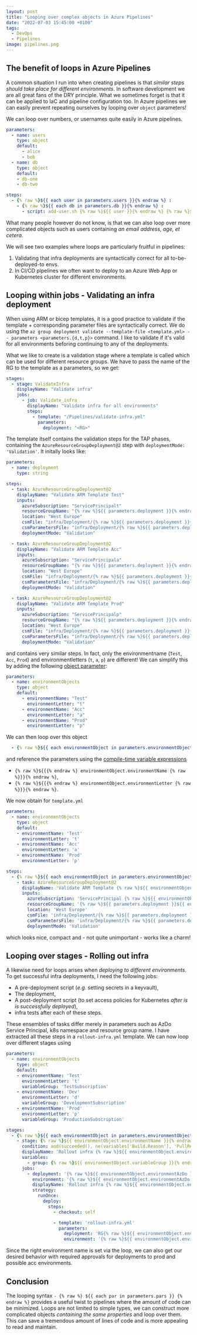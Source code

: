 ```yaml
---
layout: post
title: "Looping over complex objects in Azure Pipelines"
date: "2022-07-03 15:45:00 +0100"
tags:
  - DevOps
  - Pipelines
image: pipelines.png
---
```


## The benefit of loops in Azure Pipelines

A common situation I run into when creating pipelines is that _similar steps should take place for different environments_. In software development we are all great fans of the DRY principle. What we sometimes forget is that it can be applied to IaC and pipeline configuration too. In Azure pipelines we can easily prevent repeating ourselves by looping over `object` parameters!

We can loop over numbers, or usernames quite easily in Azure pipelines.

```yml
parameters:
  - name: users
    type: object
    default:
      - alice
      - bob
  - name: db
    type: object
    default:
    - db-one
    - db-two

steps:
  - {% raw %}${{ each user in parameters.users }}{% endraw %} :
    - {% raw %}${{ each db in parameters.db }}{% endraw %} :
      - script: add-user.sh {% raw %}${{ user }}{% endraw %} {% raw %}${{ db }}{% endraw %}
```

What many people however do not know, is that we can also loop over more complicated objects such as users containing _an email address, age, et cetera_.

We will see two examples where loops are particularly fruitful in pipelines:

1. Validating that infra deployments are syntactically correct for all to-be-deployed-to envs.
1. In CI/CD pipelines we often want to deploy to an Azure Web App or Kubernetes cluster for different environments.

## Looping within jobs - Validating an infra deployment

When using ARM or bicep templates, it is a good practice to validate if the template + corresponding parameter files are syntactically correct. We do using the `az group deployment validate --template-file <template.yml> -- parameters <parameters.{d,t,p}>` command. I like to validate if it's valid for all environments beforing continuing to any of the deployments.

What we like to create is a validation stage where a template is called which can be used for different resource groups. We have to pass the name of the RG to the template as a parameters, so we get:

```yml
stages:
  - stage: ValidateInfra
    displayName: "Validate infra"
    jobs:
      - job: Validate_infra
        displayName: "Validate infra for all environments"
        steps:
          - template: "/Pipelines/validate-infra.yml"
            parameters:
              deployment: "<RG>"
```

The template itself contains the validation steps for the TAP phases, containing the `AzureResourceGroupDeployment@2` step with `deploymentMode: 'Validation'`. It initally looks like:

```yml
parameters:
  - name: deployment
    type: string

steps:
  - task: AzureResourceGroupDeployment@2
    displayName: "Validate ARM Template Test"
    inputs:
      azureSubscription: "ServicePrincipalt"
      resourceGroupName: "{% raw %}${{ parameters.deployment }}{% endraw %}t"
      location: "West Europe"
      csmFile: "infra/Deployment/{% raw %}${{ parameters.deployment }}{% endraw %}/template.json"
      csmParametersFile: "infra/Deployment/{% raw %}${{ parameters.deployment }}{% endraw %}/parameters.t.json"
      deploymentMode: "Validation"

  - task: AzureResourceGroupDeployment@2
    displayName: "Validate ARM Template Acc"
    inputs:
      azureSubscription: "ServicePrincipala"
      resourceGroupName: "{% raw %}${{ parameters.deployment }}{% endraw %}a"
      location: "West Europe"
      csmFile: "infra/Deployment/{% raw %}${{ parameters.deployment }}{% endraw %}/template.json"
      csmParametersFile: "infra/Deployment/{% raw %}${{ parameters.deployment }}{% endraw %}/parameters.a.json"
      deploymentMode: "Validation"

  - task: AzureResourceGroupDeployment@2
    displayName: "Validate ARM Template Prod"
    inputs:
      azureSubscription: "ServicePrincipalp"
      resourceGroupName: "{% raw %}${{ parameters.deployment }}{% endraw %}p"
      location: "West Europe"
      csmFile: "infra/Deployment/{% raw %}${{ parameters.deployment }}{% endraw %}/template.json"
      csmParametersFile: "infra/Deployment/{% raw %}${{ parameters.deployment }}{% endraw %}/parameters.p.json"
      deploymentMode: "Validation"
```

and contains very similar steps. In fact, only the environmentname (`Test`, `Acc`, `Prod`) and environmentletters (`t`, `a`, `p`) are different! We can simplify this by adding the following [object parameter](https://docs.microsoft.com/en-us/azure/devops/pipelines/process/runtime-parameters?view=azure-devops&tabs=script#parameter-data-types):

```yml
parameters:
  - name: environmentObjects
    type: object
    default:
      - environmentName: "Test"
        environmentLetter: "t"
      - environmentName: "Acc"
        environmentLetter: "a"
      - environmentName: "Prod"
        environmentLetter: "p"
```

We can then loop over this object

```yml
  - {% raw %}${{ each environmentObject in parameters.environmentObjects }}{% endraw %}:
```

and reference the parameters using the [compile-time variable expressions](https://docs.microsoft.com/en-us/azure/devops/pipelines/process/variables?view=azure-devops&tabs=yaml%2Cbatch#understand-variable-syntax)

- `{% raw %}${{{% endraw %} environmentObject.environmentName {% raw %}}}{% endraw %}`,
- `{% raw %}${{{% endraw %} environmentObject.environmentLetter {% raw %}}}{% endraw %}`.

We now obtain for `template.yml`

```yml
parameters:
  - name: environmentObjects
    type: object
    default:
    - environmentName: 'Test'
      environmentLetter: 't'
    - environmentName: 'Acc'
      environmentLetter: 'a'
    - environmentName: 'Prod'
      environmentLetter: 'p'

steps:
  - {% raw %}${{ each environmentObject in parameters.environmentObjects }}{% endraw %}:
    - task: AzureResourceGroupDeployment@2
      displayName: 'Validate ARM Template {% raw %}${{ environmentObject.environmentName }}{% endraw %}'
      inputs:
        azureSubscription: 'ServicePrincipal {% raw %}${{ environmentObject.environmentName }}{% endraw %}'
        resourceGroupName: '{% raw %}${{ parameters.deployment }}${{ environmentObject.environmentLetter }}{% endraw %}'
        location: 'West Europe'
        csmFile: 'infra/Deployment/{% raw %}${{ parameters.deployment }}{% endraw %}/template.json'
        csmParametersFile: 'infra/Deployment/{% raw %}${{ parameters.deployment }}{% endraw %}/parameters.{% raw %}${{ environmentObject.environmentLetter }}{% endraw %}.json'
        deploymentMode: 'Validation'
```

which looks nice, compact and - not quite unimportant - works like a charm!

## Looping over stages - Rolling out infra

A likewise need for loops arises when _deploying to different environments_. To get successful infra deployments, I need the following jobs:

- A pre-deployment script (_e.g._ setting secrets in a keyvault),
- The deployment,
- A post-deployment script (to set access policies for Kubernetes _after is is successfully deployed_),
- infra tests after each of these steps.

These ensembles of tasks differ merely in parameters such as AzDo Service Principal, k8s namespace and resource group name. I have extracted all these steps in a `rollout-infra.yml` template. We can now loop over different stages using

```yml
parameters:
  - name: environmentObjects
    type: object
    default:
    - environmentName: 'Test'
      environmentLetter: 't'
      variableGroup: 'TestSubscription'
    - environmentName: 'Dev'
      environmentLetter: 'd'
      variableGroup: 'DevelopmentSubscription'
    - environmentName: 'Prod'
      environmentLetter: 'p'
      variableGroup: 'ProductionSubscription'

stages:
  - {% raw %}${{ each environmentObject in parameters.environmentObjects }}{% endraw %}:
    - stage: {% raw %}${{ environmentObject.environmentName }}{% endraw %}
      condition: and(succeeded(), ne(variables['Build.Reason'], 'PullRequest'))
      displayName: 'Rollout infra {% raw %}${{ environmentObject.environmentName }}{% endraw %}'
      variables:
        - group: {% raw %}${{ environmentObject.variableGroup }}{% endraw %}
      jobs:
        - deployment: '{% raw %}${{ environmentObject.environmentAzDo }}{% endraw %}'
          environment: '{% raw %}${{ environmentObject.environmentAzDo }}{% endraw %}'
          displayName: 'Rollout infra {% raw %}${{ environmentObject.environmentName }}{% endraw %}'
          strategy:
            runOnce:
              deploy:
                steps:
                  - checkout: self

                  - template: 'rollout-infra.yml'
                    parameters:
                      deployment: 'RG{% raw %}${{ environmentObject.environmentLetter }}{% endraw %}'
                      environment: '{% raw %}${{ environmentObject.environmentLetter }}{% endraw %}'
```

Since the right environment name is set via the loop, we can also get our desired behavior with required approvals for deployments to prod and possible acc environments.

## Conclusion

The looping syntax `- {% raw %} ${{ each par in parameters.pars }} {% endraw %}` provides a useful twist to pipelines where the amount of code can be minimized. Loops are not limited to simple types, we can construct more complicated objects _containing the same properties_ and loop over them. This can save a tremendous amount of lines of code and is more appealing to read and maintain.

